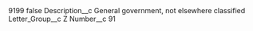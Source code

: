 <?xml version="1.0" encoding="UTF-8"?>
<CustomMetadata xmlns="http://soap.sforce.com/2006/04/metadata" xmlns:xsi="http://www.w3.org/2001/XMLSchema-instance" xmlns:xsd="http://www.w3.org/2001/XMLSchema">
    <label>9199</label>
    <protected>false</protected>
    <values>
        <field>Description__c</field>
        <value xsi:type="xsd:string">General government, not elsewhere classified</value>
    </values>
    <values>
        <field>Letter_Group__c</field>
        <value xsi:type="xsd:string">Z</value>
    </values>
    <values>
        <field>Number__c</field>
        <value xsi:type="xsd:string">91</value>
    </values>
</CustomMetadata>
